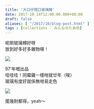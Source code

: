 ```yaml
---
title: '大口仔闊口玻璃樽'
date: 2017-10-14T12:00:00.000+08:00
draft: false
aliases: [ "/2017/10/blog-post.html" ]
tags : [collections - みんなのたあ坊]
---
```


呢啲玻璃樽好呀  
放到好多好多雜物㗎！  

[![](https://c1.staticflickr.com/5/4349/36106757714_75a5686822_z.jpg)](https://c1.staticflickr.com/5/4349/36106757714_75a5686822_z.jpg)

97‘年嘅出品  
哇哇哇！同霉雞一樣咁就廿年（唉）  
玻璃有度好就係無咁易走色  

[![](https://c1.staticflickr.com/5/4349/36545039910_f674331986_z.jpg)](https://c1.staticflickr.com/5/4349/36545039910_f674331986_z.jpg)

擺幾耐都得，yeah～